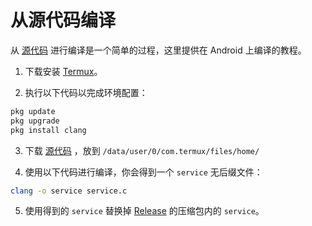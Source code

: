 # 从源代码编译

从 [源代码](https://github.com/YuleBest/LuminPro-C/blob/main/source/service.c) 进行编译是一个简单的过程，这里提供在 Android 上编译的教程。

1. 下载安装 [Termux](https://github.com/termux/termux-app)。

2. 执行以下代码以完成环境配置：

  ```bash
pkg update
pkg upgrade
pkg install clang
  ```

3. 下载 [源代码](https://github.com/YuleBest/LuminPro-C/blob/main/source/service.c) ，放到 `/data/user/0/com.termux/files/home/`

4. 使用以下代码进行编译，你会得到一个 `service` 无后缀文件：

  ```bash
clang -o service service.c
  ```

5. 使用得到的 `service` 替换掉 [Release](https://github.com/YuleBest/LuminPro-C/releases/latest) 的压缩包内的 `service`。
